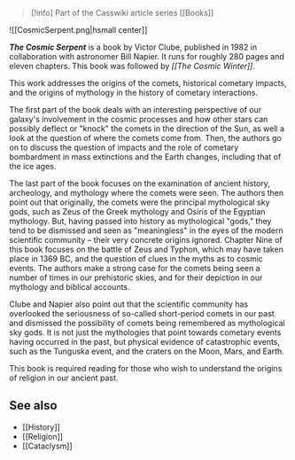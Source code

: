 > [!info] Part of the Casswiki article series [[Books]]

![[CosmicSerpent.png|hsmall center]]


_**The Cosmic Serpent**_ is a book by Victor Clube, published in 1982 in collaboration with astronomer Bill Napier. It runs for roughly 280 pages and eleven chapters. This book was followed by _[[The Cosmic Winter]]_.

This work addresses the origins of the comets, historical cometary impacts, and the origins of mythology in the history of cometary interactions.

The first part of the book deals with an interesting perspective of our galaxy's involvement in the cosmic processes and how other stars can possibly deflect or "knock" the comets in the direction of the Sun, as well a look at the question of where the comets come from. Then, the authors go on to discuss the question of impacts and the role of cometary bombardment in mass extinctions and the Earth changes, including that of the ice ages.

The last part of the book focuses on the examination of ancient history, archeology, and mythology where the comets were seen. The authors then point out that originally, the comets were the principal mythological sky gods, such as Zeus of the Greek mythology and Osiris of the Egyptian mythology. But, having passed into history as mythological "gods," they tend to be dismissed and seen as "meaningless" in the eyes of the modern scientific community – their very concrete origins ignored. Chapter Nine of this book focuses on the battle of Zeus and Typhon, which may have taken place in 1369 BC, and the question of clues in the myths as to cosmic events. The authors make a strong case for the comets being seen a number of times in our prehistoric skies, and for their depiction in our mythology and biblical accounts.

Clube and Napier also point out that the scientific community has overlooked the seriousness of so-called short-period comets in our past and dismissed the possibility of comets being remembered as mythological sky gods. It is not just the mythologies that point towards cometary events having occurred in the past, but physical evidence of catastrophic events, such as the Tunguska event, and the craters on the Moon, Mars, and Earth.

This book is required reading for those who wish to understand the origins of religion in our ancient past.

See also
--------

*   [[History]]
*   [[Religion]]
*   [[Cataclysm]]